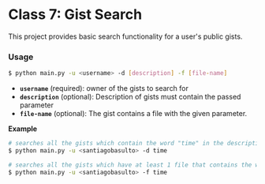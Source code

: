 # Class 7: Gist Search

This project provides basic search functionality for a user's public gists.

### Usage

```bash
$ python main.py -u <username> -d [description] -f [file-name]
```

* **`username`** (required): owner of the gists to search for
* **`description`** (optional): Description of gists must contain the passed parameter
* **`file-name`** (optional): The gist contains a file with the given parameter.

**Example**

```bash
# searches all the gists which contain the word "time" in the description
$ python main.py -u <santiagobasulto> -d time

# searches all the gists which have at least 1 file that contains the word "time" in the name
$ python main.py -u <santiagobasulto> -f time
```


